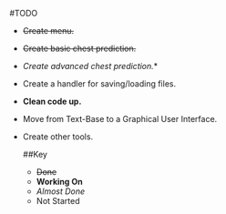 #TODO
+ ~~Create menu.~~
+ ~~Create basic chest prediction.~~
+ *Create advanced chest prediction.**
+ Create a handler for saving/loading files.
+ **Clean code up.**
+ Move from Text-Base to a Graphical User Interface.
+ Create other tools. 

  ##Key

  + ~~Done~~
  + **Working On**
  + *Almost Done*
  +  Not Started






